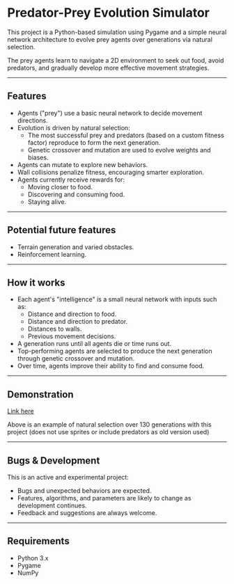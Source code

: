 # Predator-Prey Evolution Simulator


This project is a Python-based simulation using Pygame and a simple neural network architecture to evolve prey agents over generations via natural selection.

The prey agents learn to navigate a 2D environment to seek out food, avoid predators, and gradually develop more effective movement strategies.

---

## Features

- Agents ("prey") use a basic neural network to decide movement directions.
- Evolution is driven by natural selection:
  - The most successful prey and predators (based on a custom fitness factor) reproduce to form the next generation.
  - Genetic crossover and mutation are used to evolve weights and biases.
- Agents can mutate to explore new behaviors.
- Wall collisions penalize fitness, encouraging smarter exploration.
- Agents currently receive rewards for:
  - Moving closer to food.
  - Discovering and consuming food.
  - Staying alive.

---

## Potential future features

- Terrain generation and varied obstacles.
- Reinforcement learning.

---

## How it works

- Each agent's "intelligence" is a small neural network with inputs such as:
  - Distance and direction to food.
  - Distance and direction to predator.
  - Distances to walls.
  - Previous movement decisions.
- A generation runs until all agents die or time runs out.
- Top-performing agents are selected to produce the next generation through genetic crossover and mutation.
- Over time, agents improve their ability to find and consume food.

---

## Demonstration

[Link here](https://youtu.be/TuRSZjvvx5c)

Above is an example of natural selection over 130 generations with this project (does not use sprites or include predators as old version used)

---

## Bugs & Development

This is an active and experimental project:

- Bugs and unexpected behaviors are expected.
- Features, algorithms, and parameters are likely to change as development continues.
- Feedback and suggestions are always welcome.

---

## Requirements

- Python 3.x
- Pygame
- NumPy

